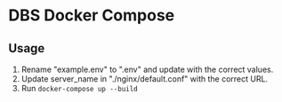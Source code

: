 # DBS Docker Compose

## Usage

1. Rename "example.env" to ".env" and update with the correct values.
1. Update server_name in "./nginx/default.conf" with the correct URL.
1. Run `docker-compose up --build`
